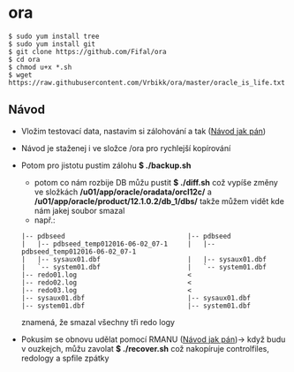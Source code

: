 # ora

```
$ sudo yum install tree
$ sudo yum install git
$ git clone https://github.com/Fifal/ora
$ cd ora
$ chmod u+x *.sh
$ wget https://raw.githubusercontent.com/Vrbikk/ora/master/oracle_is_life.txt
```
## Návod
* Vložim testovací data, nastavim si zálohování a tak ([Návod jak pán](https://github.com/Vrbikk/ora/blob/master/oracle_is_life.txt))
* Návod je staženej i ve složce /ora pro rychlejší kopírování
* Potom pro jistotu pustim zálohu **$ ./backup.sh**
  - potom co nám rozbije DB můžu pustit **$ ./diff.sh** což vypíše změny ve složkách **/u01/app/oracle/oradata/orcl12c/** a **/u01/app/oracle/product/12.1.0.2/db_1/dbs/** takže můžem vidět kde nám jakej soubor smazal
  - např.:
  ```
  |-- pdbseed                               |-- pdbseed
  |   |-- pdbseed_temp012016-06-02_07-1     |   |-- pdbseed_temp012016-06-02_07-1
  |   |-- sysaux01.dbf                      |   |-- sysaux01.dbf
  |   `-- system01.dbf                      |   `-- system01.dbf
  |-- redo01.log                            <
  |-- redo02.log                            <
  |-- redo03.log                            <
  |-- sysaux01.dbf                          |-- sysaux01.dbf
  |-- system01.dbf                          |-- system01.dbf
  ```
    znamená, že smazal všechny tři redo logy


* Pokusim se obnovu udělat pomocí RMANU ([Návod jak pán](https://github.com/Vrbikk/ora/blob/master/oracle_is_life.txt))-> když budu v ouzkejch, můžu zavolat **$ ./recover.sh** což nakopíruje controlfiles, redology a spfile zpátky
